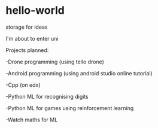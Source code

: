 # hello-world
storage for ideas

I'm about to enter uni

Projects planned:

-Drone programming (using tello drone)

-Android programming (using android studio online tutorial)

-Cpp (on edx)

-Python ML for recognising digits

-Python ML for games using reinforcement learning

-Watch maths for ML
